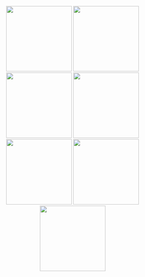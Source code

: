 <p align="center">
<img src="https://a.ppy.sh/10143155"
       width="175"
       height="175"></a>
<img src="https://a.ppy.sh/11132582"
       width="175"
       height="175"></a>
<img src="https://a.ppy.sh/13090928"
       width="175"
       height="175"></a>
<img src="https://a.ppy.sh/12739835"
       width="175"
       height="175"></a>
<img src="https://a.ppy.sh/10742637"
       width="175"
       height="175"></a>    
<img src="https://a.ppy.sh/14245185"
       width="175"
       height="175"></a>
<img src="https://a.ppy.sh/12570345"
       width="175"
       height="175"></a>
</p>
